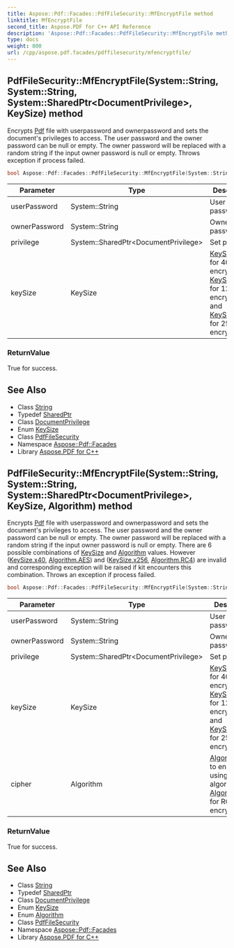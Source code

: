 ```yaml
---
title: Aspose::Pdf::Facades::PdfFileSecurity::MfEncryptFile method
linktitle: MfEncryptFile
second_title: Aspose.PDF for C++ API Reference
description: 'Aspose::Pdf::Facades::PdfFileSecurity::MfEncryptFile method. Encrypts Pdf file with userpassword and ownerpassword and sets the document''s privileges to access. The user password and the owner password can be null or empty. The owner password will be replaced with a random string if the input owner password is null or empty. Throws exception if process failed in C++.'
type: docs
weight: 800
url: /cpp/aspose.pdf.facades/pdffilesecurity/mfencryptfile/
---
```

## PdfFileSecurity::MfEncryptFile(System::String, System::String, System::SharedPtr\<DocumentPrivilege\>, KeySize) method


Encrypts [Pdf](../../../aspose.pdf/) file with userpassword and ownerpassword and sets the document's privileges to access. The user password and the owner password can be null or empty. The owner password will be replaced with a random string if the input owner password is null or empty. Throws exception if process failed.

```cpp
bool Aspose::Pdf::Facades::PdfFileSecurity::MfEncryptFile(System::String userPassword, System::String ownerPassword, System::SharedPtr<DocumentPrivilege> privilege, KeySize keySize)
```


| Parameter | Type | Description |
| --- | --- | --- |
| userPassword | System::String | User password. |
| ownerPassword | System::String | Owner password. |
| privilege | System::SharedPtr\<DocumentPrivilege\> | Set privilege. |
| keySize | KeySize | [KeySize.x40](../../keysize/) for 40 bits encryption, [KeySize.x128](../../keysize/) for 128 bits encryption and [KeySize.x256](../../keysize/) for 256 bits encryption. |

### ReturnValue

True for success.

## See Also

* Class [String](../../../system/string/)
* Typedef [SharedPtr](../../../system/sharedptr/)
* Class [DocumentPrivilege](../../documentprivilege/)
* Enum [KeySize](../../keysize/)
* Class [PdfFileSecurity](../)
* Namespace [Aspose::Pdf::Facades](../../)
* Library [Aspose.PDF for C++](../../../)
## PdfFileSecurity::MfEncryptFile(System::String, System::String, System::SharedPtr\<DocumentPrivilege\>, KeySize, Algorithm) method


Encrypts [Pdf](../../../aspose.pdf/) file with userpassword and ownerpassword and sets the document's privileges to access. The user password and the owner password can be null or empty. The owner password will be replaced with a random string if the input owner password is null or empty. There are 6 possible combinations of [KeySize](../../keysize/) and [Algorithm](../../algorithm/) values. However ([KeySize.x40](../../keysize/), [Algorithm.AES](../../algorithm/)) and ([KeySize.x256](../../keysize/), [Algorithm.RC4](../../algorithm/)) are invalid and corresponding exception will be raised if kit encounters this combination. Throws an exception if process failed.

```cpp
bool Aspose::Pdf::Facades::PdfFileSecurity::MfEncryptFile(System::String userPassword, System::String ownerPassword, System::SharedPtr<DocumentPrivilege> privilege, KeySize keySize, Algorithm cipher)
```


| Parameter | Type | Description |
| --- | --- | --- |
| userPassword | System::String | User password. |
| ownerPassword | System::String | Owner password. |
| privilege | System::SharedPtr\<DocumentPrivilege\> | Set privilege. |
| keySize | KeySize | [KeySize.x40](../../keysize/) for 40 bits encryption, [KeySize.x128](../../keysize/) for 128 bits encryption and [KeySize.x256](../../keysize/) for 256 bits encryption. |
| cipher | Algorithm | [Algorithm.AES](../../algorithm/) to encrypt using AES algorithm or [Algorithm.RC4](../../algorithm/) for RC4 encryption. |

### ReturnValue

True for success.

## See Also

* Class [String](../../../system/string/)
* Typedef [SharedPtr](../../../system/sharedptr/)
* Class [DocumentPrivilege](../../documentprivilege/)
* Enum [KeySize](../../keysize/)
* Enum [Algorithm](../../algorithm/)
* Class [PdfFileSecurity](../)
* Namespace [Aspose::Pdf::Facades](../../)
* Library [Aspose.PDF for C++](../../../)
